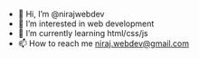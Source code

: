 - 👋 Hi, I’m @nirajwebdev
- 👀 I’m interested in web development
- 🌱 I’m currently learning html/css/js
- 📫 How to reach me niraj.webdev@gmail.com

<!---
nirajwebdev/nirajwebdev is a ✨ special ✨ repository because its `README.md` (this file) appears on your GitHub profile.
You can click the Preview link to take a look at your changes.
--->
